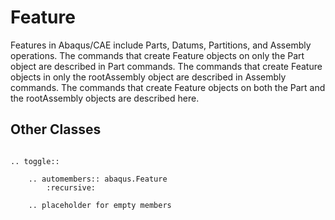 # Feature

Features in Abaqus/CAE include Parts, Datums, Partitions, and Assembly operations. The commands that create Feature objects on only the Part object are described in Part commands. The commands that create Feature objects in only the rootAssembly object are described in Assembly commands. The commands that create Feature objects on both the Part and the rootAssembly objects are described here.

## Other Classes

```{eval-rst}

.. toggle::

    .. automembers:: abaqus.Feature
        :recursive:

    .. placeholder for empty members
```
